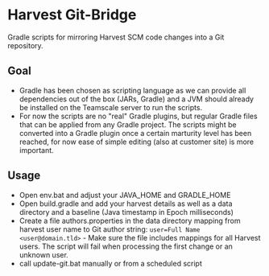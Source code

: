 Harvest Git-Bridge
==================

Gradle scripts for mirroring Harvest SCM code changes into a Git repository.

Goal
----

* Gradle has been chosen as scripting language as we can provide all dependencies out of the box (JARs, Gradle) and a JVM should already be installed on the Teamscale server to run the scripts. 
* For now the scripts are no "real" Gradle plugins, but regular Gradle files that can be applied from any Gradle project.
  The scripts might be converted into a Gradle plugin once a certain marturity level has been reached, for now ease of simple editing (also at customer site) is more important.

Usage
-----

* Open env.bat and adjust your JAVA_HOME and GRADLE_HOME
* Open build.gradle and add your harvest details as well as a data directory and a baseline (Java timestamp in Epoch milliseconds)
* Create a file authors.properties in the data directory mapping from harvest user name to Git author string:
```user=Full Name <user@domain.tld>``` - Make sure the file includes mappings for all Harvest users. The script will fail when processing the first change or an unknown user.
* call update-git.bat manually or from a scheduled script